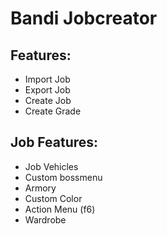 # Bandi Jobcreator
## Features:
- Import Job
- Export Job
- Create Job
- Create Grade
## Job Features:
- Job Vehicles
- Custom bossmenu
- Armory
- Custom Color
- Action Menu (f6)
- Wardrobe
